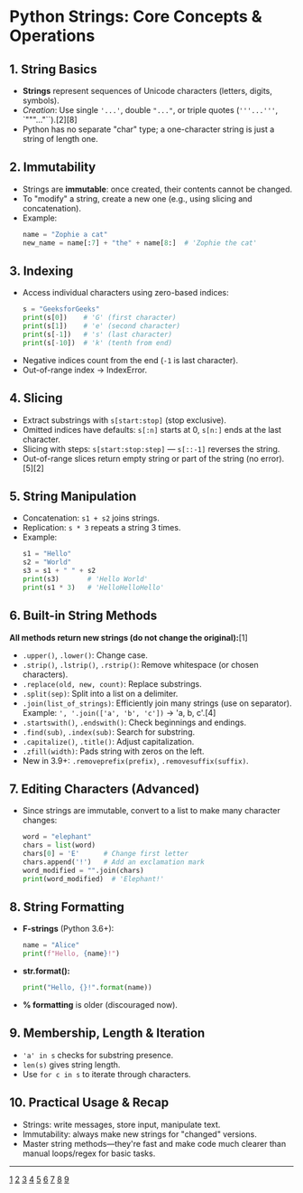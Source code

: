 # Python Strings: Core Concepts & Operations

## 1. **String Basics**
- **Strings** represent sequences of Unicode characters (letters, digits, symbols).
- *Creation*: Use single `'...'`, double `"..."`, or triple quotes (`'''...'''`, `"""..."``).[2][8]
- Python has no separate "char" type; a one-character string is just a string of length one.

## 2. **Immutability**
- Strings are **immutable**: once created, their contents cannot be changed.
- To "modify" a string, create a new one (e.g., using slicing and concatenation).
- Example:
  ```python
  name = "Zophie a cat"
  new_name = name[:7] + "the" + name[8:]  # 'Zophie the cat'
  ```

## 3. **Indexing**
- Access individual characters using zero-based indices:
  ```python
  s = "GeeksforGeeks"
  print(s[0])    # 'G' (first character)
  print(s[1])    # 'e' (second character)
  print(s[-1])   # 's' (last character)
  print(s[-10])  # 'k' (tenth from end)
  ```
- Negative indices count from the end (`-1` is last character).
- Out-of-range index → IndexError.

## 4. **Slicing**
- Extract substrings with `s[start:stop]` (stop exclusive).
- Omitted indices have defaults: `s[:n]` starts at 0, `s[n:]` ends at the last character.
- Slicing with steps: `s[start:stop:step]` — `s[::-1]` reverses the string.
- Out-of-range slices return empty string or part of the string (no error).[5][2]

## 5. **String Manipulation**
- Concatenation: `s1 + s2` joins strings.
- Replication: `s * 3` repeats a string 3 times.
- Example:
  ```python
  s1 = "Hello"
  s2 = "World"
  s3 = s1 + " " + s2
  print(s3)       # 'Hello World'
  print(s1 * 3)   # 'HelloHelloHello'
  ```

## 6. **Built-in String Methods**
**All methods return new strings (do not change the original):**[1]
- `.upper()`, `.lower()`: Change case.
- `.strip()`, `.lstrip()`, `.rstrip()`: Remove whitespace (or chosen characters).
- `.replace(old, new, count)`: Replace substrings.
- `.split(sep)`: Split into a list on a delimiter.
- `.join(list_of_strings)`: Efficiently join many strings (use on separator). Example: `', '.join(['a', 'b', 'c'])` → 'a, b, c'.[4]
- `.startswith()`, `.endswith()`: Check beginnings and endings.
- `.find(sub)`, `.index(sub)`: Search for substring.
- `.capitalize()`, `.title()`: Adjust capitalization.
- `.zfill(width)`: Pads string with zeros on the left.
- New in 3.9+: `.removeprefix(prefix)`, `.removesuffix(suffix)`.

## 7. **Editing Characters (Advanced)**
- Since strings are immutable, convert to a list to make many character changes:
  ```python
  word = "elephant"
  chars = list(word)
  chars[0] = 'E'      # Change first letter
  chars.append('!')   # Add an exclamation mark
  word_modified = "".join(chars)
  print(word_modified)  # 'Elephant!'
  ```

## 8. **String Formatting**
- **F-strings** (Python 3.6+):
  ```python
  name = "Alice"
  print(f"Hello, {name}!")
  ```
- **str.format():**
  ```python
  print("Hello, {}!".format(name))
  ```
- **% formatting** is older (discouraged now).

## 9. **Membership, Length & Iteration**
- `'a' in s` checks for substring presence.
- `len(s)` gives string length.
- Use `for c in s` to iterate through characters.

## 10. **Practical Usage & Recap**
- Strings: write messages, store input, manipulate text.
- Immutability: always make new strings for "changed" versions.
- Master string methods—they're fast and make code much clearer than manual loops/regex for basic tasks.

***

[1](https://www.w3schools.com/python/python_ref_string.asp)
[2](https://www.programiz.com/python-programming/string)
[3](https://www.kdnuggets.com/beginners-guide-to-string-manipulation-in-python)
[4](https://studyglance.in/python/string.php)
[5](https://www.geekster.in/articles/strings-in-python/)
[6](https://www.learnpython.org/en/Basic_String_Operations)
[7](https://www.geeksforgeeks.org/dsa/basic-string-operations-with-implementation/)
[8](https://www.w3schools.com/python/python_strings.asp)
[9](https://docs.python.org/3/library/string.html)
